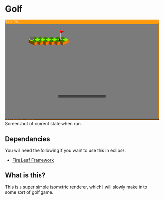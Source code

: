 # Golf
![Golf screenshot](./res/screenshot.png)
Screenshot of current state when run.

## Dependancies
You will need the following if you want to use this in eclipse.
- [Fire Leaf Framework](https://www.github.com/h2n0/Game-Engine)

## What is this?
This is a super simple isometric renderer, which I will slowly make in to some sort of golf game.
